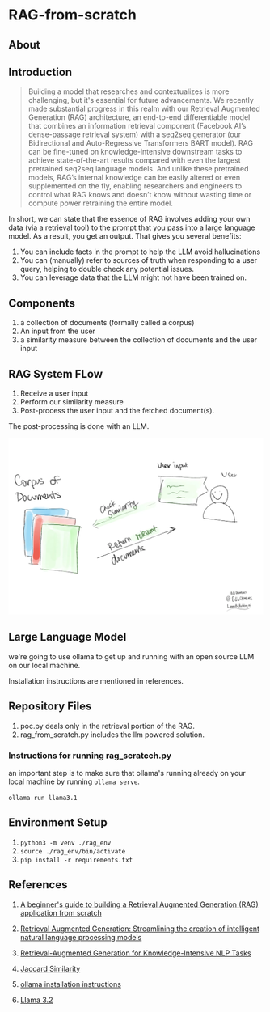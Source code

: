 # RAG-from-scratch
## About

## Introduction

> Building a model that researches and contextualizes is more challenging, but it's essential for future advancements. We recently made substantial progress in this realm with our Retrieval Augmented Generation (RAG) architecture, an end-to-end differentiable model that combines an information retrieval component (Facebook AI’s dense-passage retrieval system) with a seq2seq generator (our Bidirectional and Auto-Regressive Transformers BART model). RAG can be fine-tuned on knowledge-intensive downstream tasks to achieve state-of-the-art results compared with even the largest pretrained seq2seq language models. And unlike these pretrained models, RAG’s internal knowledge can be easily altered or even supplemented on the fly, enabling researchers and engineers to control what RAG knows and doesn’t know without wasting time or compute power retraining the entire model.

In short, we can state that the essence of RAG involves adding your own data (via a retrieval tool) to the prompt that you pass into a large language model. As a result, you get an output. That gives you several benefits:

1. You can include facts in the prompt to help the LLM avoid hallucinations
2. You can (manually) refer to sources of truth when responding to a user query, helping to double check any potential issues.
3. You can leverage data that the LLM might not have been trained on.

## Components

1. a collection of documents (formally called a corpus)
2. An input from the user
3. a similarity measure between the collection of documents and the user input

## RAG System FLow

1. Receive a user input
2. Perform our similarity measure
3. Post-process the user input and the fetched document(s).

The post-processing is done with an LLM.

![flow](images/the-simplest-retrieval-augmented-generation-system.webp)

## Large Language Model

we're going to use ollama to get up and running with an open source LLM on our local machine.

Installation instructions are mentioned in references.

## Repository Files

1. poc.py deals only in the retrieval portion of the RAG.
2. rag_from_scratch.py includes the llm powered solution.

### Instructions for  running rag_scratcch.py

an important step is to make sure that ollama's running already on your local machine by running `ollama serve`.

`ollama run llama3.1`

## Environment Setup

1. `python3 -m venv ./rag_env`
2. `source ./rag_env/bin/activate`
3. `pip install -r requirements.txt`

## References

1. [A beginner's guide to building a Retrieval Augmented Generation (RAG) application from scratch](https://learnbybuilding.ai/tutorials/rag-from-scratch)

2. [Retrieval Augmented Generation: Streamlining the creation of intelligent natural language processing models](https://ai.meta.com/blog/retrieval-augmented-generation-streamlining-the-creation-of-intelligent-natural-language-processing-models/)

3. [Retrieval-Augmented Generation for Knowledge-Intensive NLP Tasks](https://arxiv.org/abs/2005.11401)

4. [Jaccard Similarity](https://en.wikipedia.org/wiki/Jaccard_index)

5. [ollama installation instructions](https://ollama.com/)

6. [Llama 3.2](https://www.llama.com/)